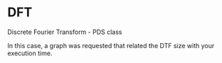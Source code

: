 # DFT
Discrete Fourier Transform - PDS class

In this case, a graph was requested that related the DTF size with your execution time.
